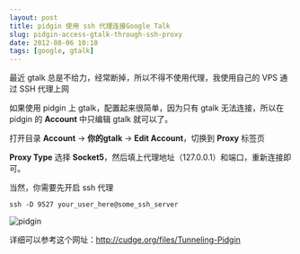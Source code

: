 ```yaml
---
layout: post
title: pidgin 使用 ssh 代理连接Google Talk
slug: pidgin-access-gtalk-through-ssh-proxy
date: 2012-08-06 10:10
tags: [google, gtalk]
---
```


最近 gtalk 总是不给力，经常断掉，所以不得不使用代理，我使用自己的 VPS 通过 SSH 代理上网

如果使用 pidgin 上 gtalk，配置起来很简单，因为只有 gtalk 无法连接，所以在 pidgin 的 
**Account** 中只编辑 gtalk 就可以了。

打开目录 **Account** -> **你的gtalk** -> **Edit Account**，切换到 **Proxy** 标签页

**Proxy Type** 选择 **Socket5**，然后填上代理地址（127.0.0.1）和端口，重新连接即可。

当然，你需要先开启 ssh 代理

    ssh -D 9527 your_user_here@some_ssh_server

![pidgin](http://pic.yupoo.com/greatghoul_v/CazvmTrf/H3VHH.png)

详细可以参考这个网址：<http://cudge.org/files/Tunneling-Pidgin>
